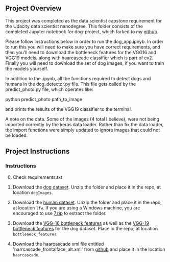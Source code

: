 [//]: # (Image References)

[image1]: ./images/sample_dog_output.png "Sample Output"
[image2]: ./images/vgg16_model.png "VGG-16 Model Keras Layers"
[image3]: ./images/vgg16_model_draw.png "VGG16 Model Figure"


## Project Overview

This project was completed as the data scientist capstone requirement for the Udacity data scientist nanodegree. This folder consists of the completed Jupyter notebook for dog-project, which forked to my [github](https://github.com/jeremysmith244/dog_project).

Please follow instructions below in order to run the dog_app.ipnyb. In order to run this you will need to make sure you have correct requirements, and then you'll need to download the bottleneck features for the VGG16 and VGG19 models, along with haarcascade classifier which is part of cv2. Finally you will need to download the set of dog images, if you want to train the models yourself.

In addition to the .ipynb, all the functions required to detect dogs and humans in the dog_detector.py file. This file gets called by the predict_photo.py file, which operates like:

python predict_photo path_to_image

and prints the results of the VGG19 classifier to the terminal.

A note on the data. Some of the images (4 total I believe), were not being imported correctly by the keras data loader. Rather than fix the data loader, the import functions were simply updated to ignore images that could not be loaded.

## Project Instructions

### Instructions

0. Check requirements.txt

1. Download the [dog dataset](https://s3-us-west-1.amazonaws.com/udacity-aind/dog-project/dogImages.zip).  Unzip the folder and place it in the repo, at location `dogImages`.

2. Download the [human dataset](https://s3-us-west-1.amazonaws.com/udacity-aind/dog-project/lfw.zip).  Unzip the folder and place it in the repo, at location `lfw`.  If you are using a Windows machine, you are encouraged to use [7zip](http://www.7-zip.org/) to extract the folder.

3. Download the [VGG-16 bottleneck features](https://s3-us-west-1.amazonaws.com/udacity-aind/dog-project/DogVGG16Data.npz) as well as the [VGG-19 bottleneck features](https://s3-us-west-1.amazonaws.com/udacity-aind/dog-project/DogVGG19Data.npz) for the dog dataset.  Place in the repo, at location `bottleneck_features`.

4. Download the haarcascade xml file entitled 'harrcascade_frontalface_alt.xml' from [github](https://github.com/opencv/opencv/tree/master/data/haarcascades) and place it in the location `haarcascade`.
